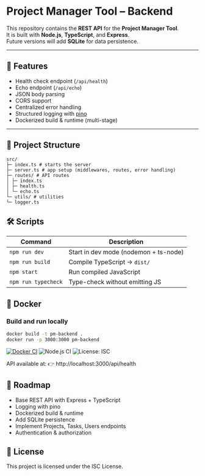 # Project Manager Tool – Backend

This repository contains the **REST API** for the **Project Manager Tool**.  
It is built with **Node.js**, **TypeScript**, and **Express**.  
Future versions will add **SQLite** for data persistence.

---

## 🚀 Features

- Health check endpoint (`/api/health`)
- Echo endpoint (`/api/echo`)
- JSON body parsing
- CORS support
- Centralized error handling
- Structured logging with [pino](https://github.com/pinojs/pino)
- Dockerized build & runtime (multi-stage)

---

## 📂 Project Structure

```
src/
├─ index.ts # starts the server
├─ server.ts # app setup (middlewares, routes, error handling)
├─ routes/ # API routes
│ ├─ index.ts
│ ├─ health.ts
│ └─ echo.ts
└─ utils/ # utilities
└─ logger.ts
```

## 🛠️ Scripts

| Command             | Description                           |
| ------------------- | ------------------------------------- |
| `npm run dev`       | Start in dev mode (nodemon + ts-node) |
| `npm run build`     | Compile TypeScript → `dist/`          |
| `npm start`         | Run compiled JavaScript               |
| `npm run typecheck` | Type-check without emitting JS        |

## 🐳 Docker

### Build and run locally

```bash
docker build -t pm-backend .
docker run -p 3000:3000 pm-backend
```

[![Docker CI](https://github.com/lostmart/PMT-rest-NodeJs/actions/workflows/docker-ci.yml/badge.svg)](https://github.com/lostmart/rest-api-nodeJs/actions/workflows/docker-ci.yml)
![Node.js CI](https://img.shields.io/badge/node-20.x-green)
![License: ISC](https://img.shields.io/badge/license-ISC-blue.svg)

API available at:
👉 http://localhost:3000/api/health

## 📌 Roadmap

- Base REST API with Express + TypeScript
- Logging with pino
- Dockerized build & runtime
- Add SQLite persistence
- Implement Projects, Tasks, Users endpoints
- Authentication & authorization

## 📜 License

This project is licensed under the ISC License.
